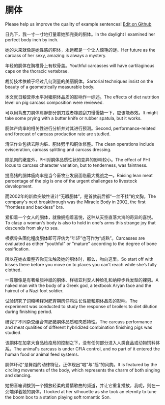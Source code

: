 # 胴体

Please help us improve the quality of example sentences! [Edit on Github](https://github.com/jiyushe/jiyu-example-sentence-source/blob/main/chinese/dongti.md)

<p><span class="chinese">日光下，我一寸一寸地打量着她那完美的胴体。</span><span class="english">In the daylight I examined her perfect body inch by inch.</span></p>

<p><span class="chinese">她的未来就像是她性感的胴体，永远都是一个让人惊艳的谜。</span><span class="english">Her future as the carcass of her sexy, amazing is always a mystery.</span></p>

<p><span class="chinese">年轻的胴体在胸椎骨上有软骨盖。</span><span class="english">Youthful carcasses will have cartilaginous caps on the thoracic vertebrae.</span></p>

<p><span class="chinese">裁剪技术依赖于经过几何测量的美丽胴体。</span><span class="english">Sartorial techniques insist on the beauty of a geometrically measurable body.</span></p>

<p><span class="chinese">本文就日粮营养水平对猪胴体品质的影响作一综述。</span><span class="english">The effects of diet nutrition level on pig carcass composition were reviewed.</span></p>

<p><span class="chinese">可以用背皮刀胴体肩胛部分割刀或者橡胶刮刀慢慢撬一下，应该能奏效。</span><span class="english">It might take some prying with a butter knife or rubber spatula, but it works.</span></p>

<p><span class="chinese">胴体产肉率的相关性进行分析并对其进行预测。</span><span class="english">Second, performance-related and forecast of carcass production rate are studied.</span></p>

<p><span class="chinese">清洁作业包括去除内脏、胴体劈半和胴体修整。</span><span class="english">The clean operations include evisceration, carcass splitting and carcass dressing.</span></p>

<p><span class="chinese">除肌肉的嫩度外，PHI对胴体品质性状的变异的影响较小。</span><span class="english">The effect of PHI locus to carcass character variation, but to tenderness, was faintness.</span></p>

<p><span class="chinese">提高猪的胴体瘦肉率是当今畜牧业发展面临最大挑战之一。</span><span class="english">Raising lean meat percentage of the pig is one of the urgent challenges to livestock development.</span></p>

<p><span class="chinese">而2002年的新款突破性设计“无暇胴体”，是首款前后都“一丝不挂”的文胸。</span><span class="english">The company's next breakthrough was the Miracle Body in 2002, the first "frontless and backless" bra.</span></p>

<p><span class="chinese">紧扣着一个女人的胴体，就像拥抱着喜悦，这种从天空直落大海的奇异的喜悦。</span><span class="english">To clasp a woman's body is also to hold in one's arms this strange joy that descends from sky to sea.</span></p>

<p><span class="chinese">根据骨头固化程度胴体即可评估为“年轻”也可作为“成熟”。</span><span class="english">Carcasses are evaluated as either "youthful" or "mature" according to the degree of bone ossification.</span></p>

<p><span class="chinese">所以在她衣着整齐你无法触及她的胴体时，那么，吻向这里。</span><span class="english">So start off with kisses there before you move on to places you can’t reach while she’s fully clothed.</span></p>

<p><span class="chinese">一尊雕像是有著希腊神祇的胴体、样板亚利安人种脸孔和纳粹步兵发型的裸男。</span><span class="english">A naked man with the body of a Greek god, a textbook Aryan face and the haircut of a Nazi foot soldier.</span></p>

<p><span class="chinese">试验研究了饲粮稀释对肥育期肉仔鸡生长性能和胴体品质的影响。</span><span class="english">The experiment was conducted to study the response of broilers to diet dilution during finishing period.</span></p>

<p><span class="chinese">研究了不同杂交组合育肥猪胴体品质和肉质特性。</span><span class="english">The carcass performance and meat qualities of different hybridized combination finishing pigs was studied.</span></p>

<p><span class="chinese">该胴体在加拿大食品检疫局的控制之下，没有任何部分进入人类食品或动物饲料体系。</span><span class="english">The animal's carcass is under CFIA control, and no part of it entered the human food or animal feed systems.</span></p>

<p><span class="chinese">胴体环动“是舞蹈的动律特征，正体现出”唱“与”摇“的风韵。</span><span class="english">It is featured by the circling movements of the body, which represents the charm of both singing and dancing.</span></p>

<p><span class="chinese">她把音箱调拨到一个播放轻柔的爱情歌曲的频道，并让它重复播放，我呢，则在一旁端详着她的胴体。</span><span class="english">I looked at her silhouette as she took an eternity to tune the boom box to a station playing soft romantic Son.</span></p>


